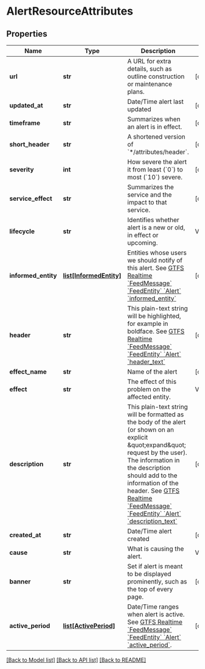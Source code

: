# AlertResourceAttributes

## Properties
Name | Type | Description | Notes
------------ | ------------- | ------------- | -------------
**url** | **str** | A URL for extra details, such as outline construction or maintenance plans. | [optional] 
**updated_at** | **str** | Date/Time alert last updated | [optional] 
**timeframe** | **str** | Summarizes when an alert is in effect. | [optional] 
**short_header** | **str** | A shortened version of &#x60;*/attributes/header&#x60;. | [optional] 
**severity** | **int** | How severe the alert it from least (&#x60;0&#x60;) to most (&#x60;10&#x60;) severe. | [optional] 
**service_effect** | **str** | Summarizes the service and the impact to that service. | [optional] 
**lifecycle** | **str** | Identifies whether alert is a new or old, in effect or upcoming.  | Value                | |----------------------| | &#x60;\&quot;NEW\&quot;&#x60;              | | &#x60;\&quot;ONGOING\&quot;&#x60;          | | &#x60;\&quot;ONGOING_UPCOMING\&quot;&#x60; | | &#x60;\&quot;UPCOMING\&quot;&#x60;         |   | [optional] 
**informed_entity** | [**list[InformedEntity]**](InformedEntity.md) | Entities whose users we should notify of this alert.  See [GTFS Realtime &#x60;FeedMessage&#x60; &#x60;FeedEntity&#x60; &#x60;Alert&#x60; &#x60;informed_entity&#x60;](https://github.com/google/transit/blob/master/gtfs-realtime/spec/en/reference.md#message-alert)  | [optional] 
**header** | **str** | This plain-text string will be highlighted, for example in boldface. See [GTFS Realtime &#x60;FeedMessage&#x60; &#x60;FeedEntity&#x60; &#x60;Alert&#x60; &#x60;header_text&#x60;](https://github.com/google/transit/blob/master/gtfs-realtime/spec/en/reference.md#message-alert)  | [optional] 
**effect_name** | **str** | Name of the alert | [optional] 
**effect** | **str** | The effect of this problem on the affected entity.  | Value | |-------| | &#x60;\&quot;ACCESS_ISSUE\&quot;&#x60; | | &#x60;\&quot;ADDITIONAL_SERVICE\&quot;&#x60; | | &#x60;\&quot;AMBER_ALERT\&quot;&#x60; | | &#x60;\&quot;CANCELLATION\&quot;&#x60; | | &#x60;\&quot;DELAY\&quot;&#x60; | | &#x60;\&quot;DETOUR\&quot;&#x60; | | &#x60;\&quot;DOCK_CLOSURE\&quot;&#x60; | | &#x60;\&quot;DOCK_ISSUE\&quot;&#x60; | | &#x60;\&quot;EXTRA_SERVICE\&quot;&#x60; | | &#x60;\&quot;MODIFIED_SERVICE\&quot;&#x60; | | &#x60;\&quot;NO_SERVICE\&quot;&#x60; | | &#x60;\&quot;OTHER_EFFECT\&quot;&#x60; | | &#x60;\&quot;POLICY_CHANGE\&quot;&#x60; | | &#x60;\&quot;SCHEDULE_CHANGE\&quot;&#x60; | | &#x60;\&quot;SERVICE_CHANGE\&quot;&#x60; | | &#x60;\&quot;SHUTTLE\&quot;&#x60; | | &#x60;\&quot;SNOW_ROUTE\&quot;&#x60; | | &#x60;\&quot;STATION_CLOSURE\&quot;&#x60; | | &#x60;\&quot;STATION_ISSUE\&quot;&#x60; | | &#x60;\&quot;STOP_CLOSURE\&quot;&#x60; | | &#x60;\&quot;STOP_MOVE\&quot;&#x60; | | &#x60;\&quot;STOP_MOVED\&quot;&#x60; | | &#x60;\&quot;SUMMARY\&quot;&#x60; | | &#x60;\&quot;SUSPENSION\&quot;&#x60; | | &#x60;\&quot;TRACK_CHANGE\&quot;&#x60; | | &#x60;\&quot;UNKNOWN_EFFECT\&quot;&#x60; |  See [GTFS Realtime &#x60;FeedMessage&#x60; &#x60;FeedEntity&#x60; &#x60;Alert&#x60; &#x60;effect&#x60;](https://github.com/google/transit/blob/master/gtfs-realtime/spec/en/reference.md#message-alert)   | [optional] 
**description** | **str** | This plain-text string will be formatted as the body of the alert (or shown on an explicit \&quot;expand\&quot; request by the user). The information in the description should add to the information of the header. See [GTFS Realtime &#x60;FeedMessage&#x60; &#x60;FeedEntity&#x60; &#x60;Alert&#x60; &#x60;description_text&#x60;](https://github.com/google/transit/blob/master/gtfs-realtime/spec/en/reference.md#message-alert)  | [optional] 
**created_at** | **str** | Date/Time alert created | [optional] 
**cause** | **str** | What is causing the alert.  | Value | |-------| | &#x60;\&quot;ACCIDENT\&quot;&#x60; | | &#x60;\&quot;AMTRAK\&quot;&#x60; | | &#x60;\&quot;AN_EARLIER_MECHANICAL_PROBLEM\&quot;&#x60; | | &#x60;\&quot;AN_EARLIER_SIGNAL_PROBLEM\&quot;&#x60; | | &#x60;\&quot;AUTOS_IMPEDING_SERVICE\&quot;&#x60; | | &#x60;\&quot;COAST_GUARD_RESTRICTION\&quot;&#x60; | | &#x60;\&quot;CONGESTION\&quot;&#x60; | | &#x60;\&quot;CONSTRUCTION\&quot;&#x60; | | &#x60;\&quot;CROSSING_MALFUNCTION\&quot;&#x60; | | &#x60;\&quot;DEMONSTRATION\&quot;&#x60; | | &#x60;\&quot;DISABLED_BUS\&quot;&#x60; | | &#x60;\&quot;DISABLED_TRAIN\&quot;&#x60; | | &#x60;\&quot;ELECTRICAL_WORK\&quot;&#x60; | | &#x60;\&quot;FIRE\&quot;&#x60; | | &#x60;\&quot;FOG\&quot;&#x60; | | &#x60;\&quot;FREIGHT_TRAIN_INTERFERENCE\&quot;&#x60; | | &#x60;\&quot;HAZMAT_CONDITION\&quot;&#x60; | | &#x60;\&quot;HEAVY_RIDERSHIP\&quot;&#x60; | | &#x60;\&quot;HIGH_WINDS\&quot;&#x60; | | &#x60;\&quot;HOLIDAY\&quot;&#x60; | | &#x60;\&quot;HURRICANE\&quot;&#x60; | | &#x60;\&quot;ICE_IN_HARBOR\&quot;&#x60; | | &#x60;\&quot;MAINTENANCE\&quot;&#x60; | | &#x60;\&quot;MECHANICAL_PROBLEM\&quot;&#x60; | | &#x60;\&quot;MEDICAL_EMERGENCY\&quot;&#x60; | | &#x60;\&quot;OTHER_CAUSE\&quot;&#x60; | | &#x60;\&quot;POLICE_ACTION\&quot;&#x60; | | &#x60;\&quot;POLICE_ACTIVITY\&quot;&#x60; | | &#x60;\&quot;POWER_PROBLEM\&quot;&#x60; | | &#x60;\&quot;SEVERE_WEATHER\&quot;&#x60; | | &#x60;\&quot;SIGNAL_PROBLEM\&quot;&#x60; | | &#x60;\&quot;SLIPPERY_RAIL\&quot;&#x60; | | &#x60;\&quot;SNOW\&quot;&#x60; | | &#x60;\&quot;SPECIAL_EVENT\&quot;&#x60; | | &#x60;\&quot;SPEED_RESTRICTION\&quot;&#x60; | | &#x60;\&quot;SWITCH_PROBLEM\&quot;&#x60; | | &#x60;\&quot;TECHNICAL_PROBLEM\&quot;&#x60; | | &#x60;\&quot;TIE_REPLACEMENT\&quot;&#x60; | | &#x60;\&quot;TRACK_PROBLEM\&quot;&#x60; | | &#x60;\&quot;TRACK_WORK\&quot;&#x60; | | &#x60;\&quot;TRAFFIC\&quot;&#x60; | | &#x60;\&quot;UNKNOWN_CAUSE\&quot;&#x60; | | &#x60;\&quot;UNRULY_PASSENGER\&quot;&#x60; | | &#x60;\&quot;WEATHER\&quot;&#x60; |  See [GTFS Realtime &#x60;FeedMessage&#x60; &#x60;FeedEntity&#x60; &#x60;Alert&#x60; &#x60;Cause&#x60;](https://github.com/google/transit/blob/master/gtfs-realtime/spec/en/reference.md#enum-cause)   | [optional] 
**banner** | **str** | Set if alert is meant to be displayed prominently, such as the top of every page. | [optional] 
**active_period** | [**list[ActivePeriod]**](ActivePeriod.md) | Date/Time ranges when alert is active. See [GTFS Realtime &#x60;FeedMessage&#x60; &#x60;FeedEntity&#x60; &#x60;Alert&#x60; &#x60;active_period&#x60;](https://github.com/google/transit/blob/master/gtfs-realtime/spec/en/reference.md#message-alert).  | [optional] 

[[Back to Model list]](../README.md#documentation-for-models) [[Back to API list]](../README.md#documentation-for-api-endpoints) [[Back to README]](../README.md)


